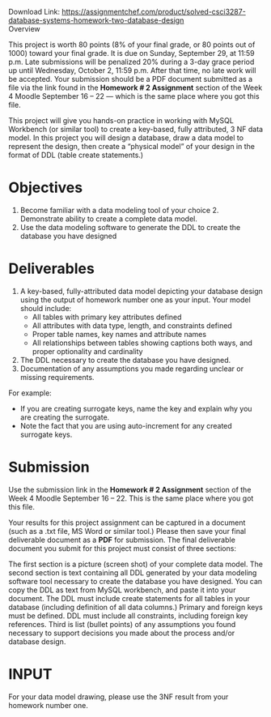 Download Link: https://assignmentchef.com/product/solved-csci3287-database-systems-homework-two-database-design
<br>
Overview

This project is worth 80 points (8% of your final grade, or 80 points out of 1000) toward your final grade. It is due on Sunday, September 29, at 11:59 p.m.  Late submissions will be penalized 20% during a 3-day grace period up until Wednesday, October 2, 11:59 p.m.  After that time, no late work will be accepted.  Your submission should be a PDF document submitted as a file via the link found in the <strong>Homework # 2  Assignment</strong> section of the Week 4 Moodle September 16 – 22 — which is the same place where you got this file.

This project will give you hands-on practice in working with MySQL Workbench (or similar tool) to create a key-based, fully attributed, 3 NF data model.  In this project you will design a database, draw a data model to represent the design, then create a “physical model” of your design in the format of DDL (table create statements.)

<h1>Objectives</h1>

<ol>

 <li>Become familiar with a data modeling tool of your choice 2. Demonstrate ability to create a complete data model.</li>

 <li>Use the data modeling software to generate the DDL to create the database you have designed</li>

</ol>

<h1>Deliverables</h1>

<ol>

 <li>A key-based, fully-attributed data model depicting your database design using the output of homework number one as your input. Your model should include:

  <ul>

   <li>All tables with primary key attributes defined</li>

   <li>All attributes with data type, length, and constraints defined</li>

   <li>Proper table names, key names and attribute names</li>

   <li>All relationships between tables showing captions both ways, and proper optionality and cardinality</li>

  </ul></li>

 <li>The DDL necessary to create the database you have designed.</li>

 <li>Documentation of any assumptions you made regarding unclear or missing requirements.</li>

</ol>

For example:




<ul>

 <li>If you are creating surrogate keys, name the key and explain why you are creating the surrogate.</li>

 <li>Note the fact that you are using auto-increment for any created surrogate keys.</li>

</ul>




<h1>Submission</h1>

Use the submission link in the <strong>Homework # 2  Assignment</strong> section of the Week 4 Moodle September 16 – 22.    This is the same place where you got this file.

Your results for this project assignment can be captured in a document (such as a .txt file, MS Word or similar tool.)  Please then save your final deliverable document as a <strong>PDF</strong> for submission.   The final deliverable document you submit for this project must consist of three sections:

The first section is a picture (screen shot) of your complete data model.  The second section is text containing all DDL generated by your data modeling software tool necessary to create the database you have designed.  You can copy the DDL as text from MySQL workbench, and paste it into your document.  The DDL must include create statements for all tables in your database (including definition of all data columns.)  Primary and foreign keys must be defined. DDL must include all constraints, including foreign key references.  Third is list (bullet points) of any assumptions you found necessary to support decisions you made about the process and/or database design.

<h1>INPUT</h1>

For your data model drawing, please use the 3NF result from your homework number one.